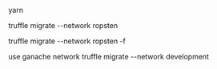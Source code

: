 yarn

truffle migrate --network ropsten

truffle migrate --network ropsten -f

use ganache network
truffle migrate --network development 